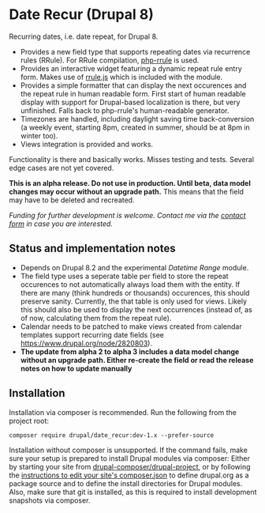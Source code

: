 # Date Recur (Drupal 8)

Recurring dates, i.e. date repeat, for Drupal 8.

* Provides a new field type that supports repeating dates via recurrence rules (RRule). For RRule compilation, [php-rrule](https://github.com/rlanvin/php-rrule) is used.
* Provides an interactive widget featuring a dynamic repeat rule entry form. Makes use of [rrule.js](https://github.com/jkbrzt/rrule/) which is included with the module.
* Provides a simple formatter that can display the next occurences and the repeat rule in human readable form. First start of human readable display with support for Drupal-based localization is there, but very unfinished. Falls back to php-rrule's human-readable generator.
* Timezones are handled, including daylight saving time back-conversion (a weekly event, starting 8pm, created in summer, should be at 8pm in winter too).
* Views integration is provided and works.

Functionality is there and basically works. Misses testing and tests. Several edge cases are not yet covered.

**This is an alpha release. Do not use in production. Until beta, data model changes may occur without an upgrade path.** This means that the field may have to be deleted and recreated.

_Funding for further development is welcome. Contact me via the [contact form](https://www.drupal.org/user/21850/contact) in case you are interested._

## Status and implementation notes

* Depends on Drupal 8.2 and the experimental _Datetime Range_ module.
* The field type uses a seperate table per field to store the repeat occurences to not automatically always load them with the entity. If there are many (think hundreds or thousands) occurences, this should preserve sanity. Currently, the that table is only used for views. Likely this should also be used to display the next occurrences (instead of, as of now, calculating them from the repeat rule).
* Calendar needs to be patched to make views created from calendar templates support recurring date fields (see https://www.drupal.org/node/2820803).
* **The update from alpha 2 to alpha 3 includes a data model change without an upgrade path. Either re-create the field or read the release notes on how to update manually**

## Installation

Installation via composer is recommended. Run the following from the project root:

    composer require drupal/date_recur:dev-1.x --prefer-source

Installation without composer is unsupported. If the command fails, make sure your setup is prepared to install Drupal modules via composer: Either by starting your site from [drupal-composer/drupal-project](https://github.com/drupal-composer/drupal-project), or by following the [instructions to edit your site's composer.json](https://www.drupal.org/node/2718229#managing-contributed) to define drupal.org as a package source and to define the install directories for Drupal modules. Also, make sure that git is installed, as this is required to install development snapshots via composer.

